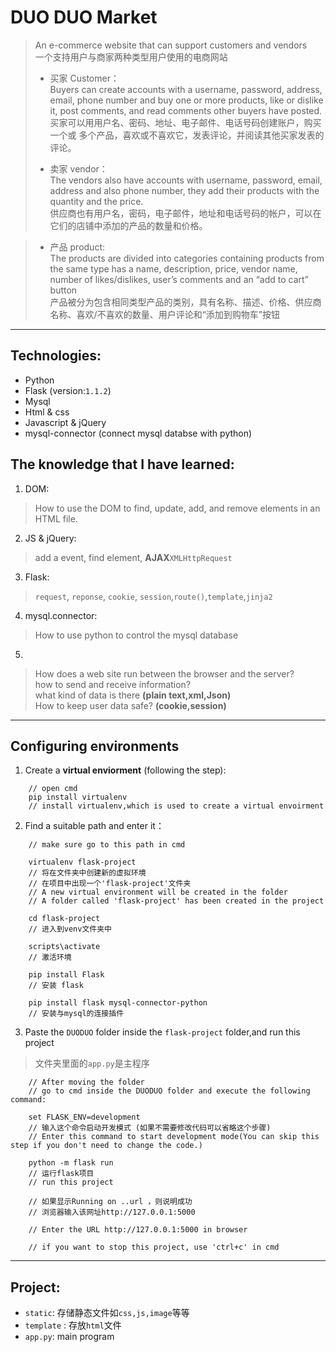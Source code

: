 # DUO DUO Market  
>  An e-commerce website that can support customers and vendors  
一个支持用户与商家两种类型用户使用的电商网站  
> 
> - 买家 Customer：  
Buyers can create accounts with a username, password, address, email, phone number and buy one or more products, like or dislike it, post comments, and read comments other buyers have posted.  
买家可以用用户名、密码、地址、电子邮件、电话号码创建账户，购买一个或
多个产品，喜欢或不喜欢它，发表评论，并阅读其他买家发表的评论。
> 
> - 卖家 vendor：  
The vendors also have accounts with username, password, email, address and also phone number, they add their products with the quantity and the price.  
供应商也有用户名，密码，电子邮件，地址和电话号码的帐户，可以在它们的店铺中添加的产品的数量和价格。  

> - 产品 product:  
The products are divided into categories containing products from the same type has a name, description, price, vendor name, number of likes/dislikes, user’s comments and an “add to cart” button  
产品被分为包含相同类型产品的类别，具有名称、描述、价格、供应商名称、喜欢/不喜欢的数量、用户评论和“添加到购物车”按钮  

--- 

## Technologies:  
- Python  
- Flask (version:`1.1.2`)  
- Mysql
- Html & css
- Javascript & jQuery  
- mysql-connector (connect mysql databse with python)  

## The knowledge that I have learned:  
1. DOM: 
> How to use the DOM to find, update, add, and remove elements in an HTML file.  
2. JS & jQuery:  
> add a event,  find element, **AJAX**`XMLHttpRequest`  
3. Flask:  
> `request`, `reponse`, `cookie`, `session`,`route()`,`template`,`jinja2`  
4. mysql.connector:  
> How to use python to control the mysql database
5. 
> How does a web site run between the browser and the server?  
> how to send and receive information?  
> what kind of data is there **(plain text,xml,Json)**  
> How to keep user data safe? **(cookie,session)**

---  

## Configuring environments  
1. Create a **virtual enviorment** (following the step):  
```
    // open cmd
    pip install virtualenv
    // install virtualenv,which is used to create a virtual envoirment
```
2. Find a suitable path and enter it：
```
    // make sure go to this path in cmd

    virtualenv flask-project
    // 将在文件夹中创建新的虚拟环境
    // 在项目中出现一个'flask-project'文件夹
    // A new virtual environment will be created in the folder
    // A folder called 'flask-project' has been created in the project
    
    cd flask-project 
    // 进入到venv文件夹中

    scripts\activate
    // 激活环境

    pip install Flask
    // 安装 flask

    pip install flask mysql-connector-python  
    // 安装与mysql的连接插件  
```  
3. Paste the `DUODUO` folder inside the `flask-project` folder,and run this project
> 文件夹里面的`app.py`是主程序
``` 
    // After moving the folder
    // go to cmd inside the DUODUO folder and execute the following command:

    set FLASK_ENV=development
    // 输入这个命令启动开发模式 (如果不需要修改代码可以省略这个步骤)  
    // Enter this command to start development mode(You can skip this step if you don't need to change the code.)

    python -m flask run
    // 运行flask项目
    // run this project

    // 如果显示Running on ..url ，则说明成功  
    // 浏览器输入该网址http://127.0.0.1:5000

    // Enter the URL http://127.0.0.1:5000 in browser

    // if you want to stop this project, use 'ctrl+c' in cmd
```

---  

## Project:  
- `static`: 存储静态文件如`css,js,image`等等
- `template` : 存放`html`文件  
- `app.py`: main program
